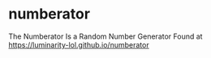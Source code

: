# numberator
The Numberator Is a Random Number Generator
Found at https://luminarity-lol.github.io/numberator
